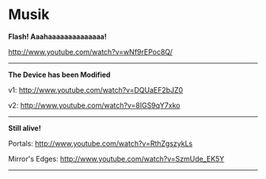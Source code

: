 # Musik #

**Flash! Aaahaaaaaaaaaaaaaa!**

http://www.youtube.com/watch?v=wNf9rEPoc8Q/

---

**The Device has been Modified**

v1: http://www.youtube.com/watch?v=DQUaEF2bJZ0

v2: http://www.youtube.com/watch?v=8IGS9qY7xko

---

**Still alive!**

Portals: http://www.youtube.com/watch?v=RthZgszykLs

Mirror's Edges: http://www.youtube.com/watch?v=SzmUde_EK5Y

---

